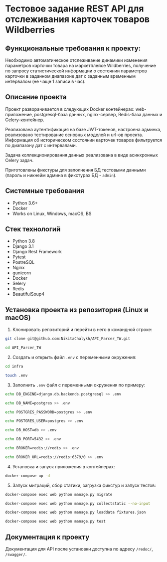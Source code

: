 Тестовое задание REST API для отслеживания карточек товаров Wildberries
=====

Функциональные требования к проекту:
----------
Необходимо автоматическое отслеживание динамики изменения параметров карточки товара на 
маркетплейсе Wildberries, получение по запросу статистической 
информации о состоянии параметров карточки в заданном диапазоне дат с
заданным временным интервалом (не чаще 1 записи в час).

Описание проекта
----------
Проект разворачивается в следующих Docker контейнерах: web-приложение, postgresql-база данных, nginx-сервер, Redis-база данных и Celery-контейнер.

Реализована аутентификация на базе JWT-токенов, настроена админка, реализовано тестирование основных моделей и url-ов проекта. Информация об историческом состоянии карточек товаров фильтруется по диапазону дат с интервалами.

Задача коллекционирования данных реализована в виде асинхронных Celery задач.

Приготовлены фикстуры для звполнения БД тестовыми данными (пароль и никнейм админа в фикстурах БД - ```admin```).

Системные требования
----------
* Python 3.6+
* Docker
* Works on Linux, Windows, macOS, BS

Стек технологий
----------
* Python 3.8
* Django 3.1
* Django Rest Framework
* Pytest
* PostreSQL
* Nginx
* gunicorn
* Docker
* Selery
* Redis
* BeautifulSoup4

Установка проекта из репозитория (Linux и macOS)
----------
1. Клонировать репозиторий и перейти в него в командной строке:
```bash 
git clone git@github.com:NikitaChalykh/API_Parcer_TW.git

cd API_Parcer_TW
```

2. Cоздать и открыть файл ```.env``` с переменными окружения:
```bash 
cd infra

touch .env
```

3. Заполнить ```.env``` файл с переменными окружения по примеру:
```bash 
echo DB_ENGINE=django.db.backends.postgresql >> .env

echo DB_NAME=postgres >> .env

echo POSTGRES_PASSWORD=postgres >> .env

echo POSTGRES_USER=postgres >> .env

echo DB_HOST=db >> .env

echo DB_PORT=5432 >> .env

echo BROKER=redis://redis >> .env

echo BROKER_URL=redis://redis:6379/0 >> .env
```

4. Установка и запуск приложения в контейнерах:
```bash 
docker-compose up -d
```

5. Запуск миграций, сбор статики, загрузка фикстур и запуск тестов:
```bash 
docker-compose exec web python manage.py migrate

docker-compose exec web python manage.py collectstatic --no-input 

docker-compose exec web python manage.py loaddata fixtures.json

docker-compose exec web python manage.py test 
```
Документация к проекту
----------
Документация для API после установки доступна по адресу ```/redoc/```, ```/swagger/```.
